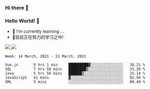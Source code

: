 ### Hi there 👋
### Hello World! 🙌

- 🌱 I’m currently learning ...
- 📖目前正在努力的学习之中!

<a href="https://github.com/anuraghazra/github-readme-stats">
  <img src="https://github-readme-stats.vercel.app/api?username=keyboardWithDream&show_icons=true&repo=github-readme-stats" />
</a>
<a href="https://github.com/anuraghazra/convoychat">
  <img src="https://github-readme-stats.vercel.app/api/top-langs/?username=keyboardWithDream&layout=compact&repo=convoychat" />
</a>



<!--START_SECTION:waka-->
```text
Week: 14 March, 2021 - 21 March, 2021

Vue.js       9 hrs 1 min     █████████▓░░░░░░░░░░░░░░░   38.21 % 
SQL          7 hrs 50 mins   ████████▒░░░░░░░░░░░░░░░░   33.20 % 
Java         5 hrs 56 mins   ██████▒░░░░░░░░░░░░░░░░░░   25.14 % 
JavaScript   41 mins         ▓░░░░░░░░░░░░░░░░░░░░░░░░   02.94 % 
XML          5 mins          ░░░░░░░░░░░░░░░░░░░░░░░░░   00.40 % 
```
<!--END_SECTION:waka-->
